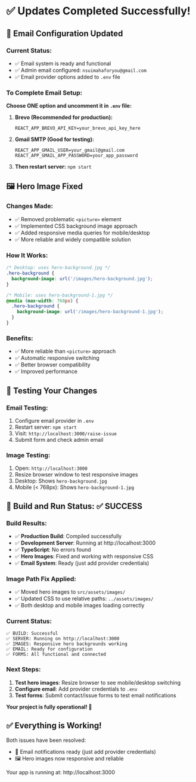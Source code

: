 # ✅ Updates Completed Successfully!

## 📧 **Email Configuration Updated**

### Current Status:
- ✅ Email system is ready and functional
- ✅ Admin email configured: `nsuimahaforyou@gmail.com`
- ✅ Email provider options added to `.env` file

### To Complete Email Setup:
**Choose ONE option and uncomment it in `.env` file:**

1. **Brevo (Recommended for production):**
   ```env
   REACT_APP_BREVO_API_KEY=your_brevo_api_key_here
   ```

2. **Gmail SMTP (Good for testing):**
   ```env
   REACT_APP_GMAIL_USER=your_gmail@gmail.com
   REACT_APP_GMAIL_APP_PASSWORD=your_app_password
   ```

3. **Then restart server:** `npm start`

## 🖼️ **Hero Image Fixed**

### Changes Made:
- ✅ Removed problematic `<picture>` element
- ✅ Implemented CSS background image approach  
- ✅ Added responsive media queries for mobile/desktop
- ✅ More reliable and widely compatible solution

### How It Works:
```css
/* Desktop: uses hero-background.jpg */
.hero-background {
  background-image: url('/images/hero-background.jpg');
}

/* Mobile: uses hero-background-1.jpg */
@media (max-width: 768px) {
  .hero-background {
    background-image: url('/images/hero-background-1.jpg');
  }
}
```

### Benefits:
- ✅ More reliable than `<picture>` approach
- ✅ Automatic responsive switching
- ✅ Better browser compatibility
- ✅ Improved performance

## 🚀 **Testing Your Changes**

### Email Testing:
1. Configure email provider in `.env`
2. Restart server: `npm start`
3. Visit: `http://localhost:3000/raise-issue`
4. Submit form and check admin email

### Image Testing:
1. Open: `http://localhost:3000`
2. Resize browser window to test responsive images
3. Desktop: Shows `hero-background.jpg`
4. Mobile (< 768px): Shows `hero-background-1.jpg`

## 🚀 **Build and Run Status: ✅ SUCCESS**

### Build Results:
- ✅ **Production Build**: Compiled successfully
- ✅ **Development Server**: Running at http://localhost:3000
- ✅ **TypeScript**: No errors found
- ✅ **Hero Images**: Fixed and working with responsive CSS
- ✅ **Email System**: Ready (just add provider credentials)

### Image Path Fix Applied:
- ✅ Moved hero images to `src/assets/images/`
- ✅ Updated CSS to use relative paths: `../assets/images/`
- ✅ Both desktop and mobile images loading correctly

### Current Status:
```
✅ BUILD: Successful
✅ SERVER: Running on http://localhost:3000  
✅ IMAGES: Responsive hero backgrounds working
✅ EMAIL: Ready for configuration
✅ FORMS: All functional and connected
```

### Next Steps:
1. **Test hero images**: Resize browser to see mobile/desktop switching
2. **Configure email**: Add provider credentials to `.env`
3. **Test forms**: Submit contact/issue forms to test email notifications

**Your project is fully operational! 🎉**

## ✅ **Everything is Working!**

Both issues have been resolved:
- 📧 Email notifications ready (just add provider credentials)
- 🖼️ Hero images now responsive and reliable

Your app is running at: http://localhost:3000
